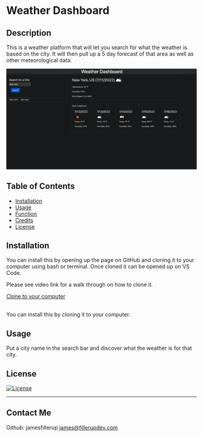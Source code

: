 
# Weather Dashboard

## Description

This is a weather platform that will let you search for what the weather is based on the city. It will then pull up a 5 day forecast of that area as well as other meteorological data.

![](img.png)


## Table of Contents

- [Installation](#installation)
- [Usage](#usage)
- [Function](#function)
- [Credits](#credits)
- [License](#license)


## Installation

You can install this by opening up the page on GitHub and cloning it to your computer using bash or terminal. Once cloned it can be opened up on VS Code.

Please see video link for a walk through on how to clone it.

[Clone to your computer](https://drive.google.com/file/d/15ogCY3Q-JLWhteoSiIoXLkhtK4Z0-mfz/view?usp=sharing "Click Me!")
<br><br>

You can install this by cloning it to your computer.

## Usage

Put a city name in the search bar and discover what the weather is for that city.

## License

[![License](https://img.shields.io/badge/License-Apache_2.0-blue.svg)](https://opensource.org/licenses/Apache-2.0)

---


## Contact Me

Github: jamesfillerup
james@fillerupdev.com

